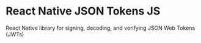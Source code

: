 # React Native JSON Tokens JS


React Native library for signing, decoding, and verifying JSON Web Tokens (JWTs)
